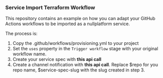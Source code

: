 ### Service Import Terraform Workflow
This repository contains an example on how you can adapt your GitHub Actions workflows to be imported as a nullplatform service.

The process is:

1. Copy the .github/workflows/provisioning.yml to your project
2. Set the `uses` property in the `Trigger workflow` stage with your original workflow name.
3. Create your service spec with **this api call**
4. Create a channel notification with **this api call**. Replace $repo for you repo name, $service-spec-slug with the slug created in step 3.
